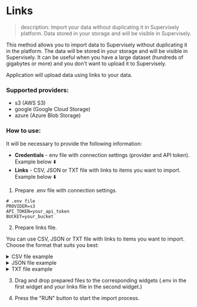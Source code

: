# Links

> description: Import your data without duplicating it in Supervisely platform. Data stored in your storage and will be visible in Supervisely.

This method allows you to import data to Supervisely without duplicating it in the platform. The data will be stored in your storage and will be visible in Supervisely.
It can be useful when you have a large dataset (hundreds of gigabytes or more) and you don't want to upload it to Supervisely.

Application will upload data using links to your data.

### Supported providers:

- s3 (AWS S3)
- google (Google Cloud Storage)
- azure (Azure Blob Storage)

### How to use:

It will be necessary to provide the following information:

- **Credentials** - env file with connection settings (provider and API token). Example below ⬇️
- **Links** - CSV, JSON or TXT file with links to items you want to import. Example below ⬇️

1. Prepare .env file with connection settings.

```
# .env file
PROVIDER=s3
API_TOKEN=your_api_token
BUCKET=your_bucket
```

2. Prepare links file.

You can use CSV, JSON or TXT file with links to items you want to import. Choose the format that suits you best:

<details>
<summary>CSV file example</summary>
possible delimiters:`,`, `;``

- CSV file example with two columns: `item_name` and `item_link`:

```csv
image1.jpg,s3://remote-img-test/test_img/berries-01.jpeg
image2.jpg,s3://remote-img-test/test_img/berries-02.jpeg
```

- CSV file example with one column: `item_link`:

```csv
s3://remote-img-test/test_img/berries-01.jpeg
s3://remote-img-test/test_img/berries-02.jpeg
```

</details>

<details>
<summary>JSON file example</summary>

- JSON example list of dictionaries with two keys: `item_name` and `item_link`:

```json
[
  {
    "item_name": "image1.jpg",
    "item_link": "s3://remote-img-test/test_img/berries-01.jpeg"
  },
  {
    "item_name": "image2.jpg",
    "item_link": "s3://remote-img-test/test_img/berries-02.jpeg"
  }
]
```

- JSON example list of dictionaries with `name`: `link` pairs:

```json
[
  { "image1.jpg": "s3://remote-img-test/test_img/berries-01.jpeg" },
  { "image2.jpg": "s3://remote-img-test/test_img/berries-02.jpeg" }
]
```

- JSON example list of links:

```json
[
  "s3://remote-img-test/test_img/berries-01.jpeg",
  "s3://remote-img-test/test_img/berries-02.jpeg"
]
```

</details>

<details>
<summary>TXT file example</summary>

possible delimiters:`,`, `;``

- TXT file example with rows containing two values: `item_name` and `item_link`:

```txt
image1.jpg,s3://remote-img-test/test_img/berries-01.jpeg
image2.jpg,s3://remote-img-test/test_img/berries-02.jpeg
```

- TXT file example with rows containing one value: `item_link`:

```txt
s3://remote-img-test/test_img/berries-01.jpeg
s3://remote-img-test/test_img/berries-02.jpeg
```

</details>

3. Drag and drop prepared files to the corresponding widgets (.env in the first widget and your links file in the second widget.)

4. Press the "RUN" button to start the import process.
